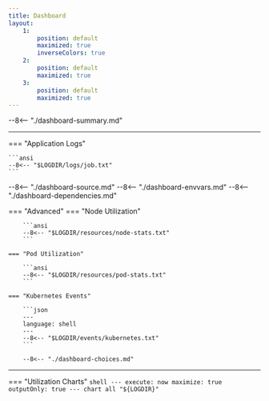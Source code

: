```yaml
---
title: Dashboard
layout:
    1:
        position: default
        maximized: true
        inverseColors: true
    2:
        position: default
        maximized: true
    3:
        position: default
        maximized: true
---
```


--8<-- "./dashboard-summary.md"

---

=== "Application Logs"

    ```ansi
    --8<-- "$LOGDIR/logs/job.txt"
    ```

--8<-- "./dashboard-source.md"
--8<-- "./dashboard-envvars.md"
--8<-- "./dashboard-dependencies.md"

=== "Advanced"
    === "Node Utilization"

        ```ansi
        --8<-- "$LOGDIR/resources/node-stats.txt"
        ```

    === "Pod Utilization"

        ```ansi
        --8<-- "$LOGDIR/resources/pod-stats.txt"
        ```

    === "Kubernetes Events"

        ```json
        ---
        language: shell
        ---
        --8<-- "$LOGDIR/events/kubernetes.txt"
        ```

        --8<-- "./dashboard-choices.md"

---

=== "Utilization Charts"
    ```shell
    ---
    execute: now
    maximize: true
    outputOnly: true
    ---
    chart all "${LOGDIR}"
    ```
